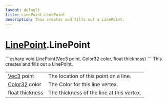 ```yaml
---
layout: default
title: LinePoint.LinePoint
description: This creates and fills out a LinePoint.
---
```

# [LinePoint]({{site.url}}/Pages/StereoKit/LinePoint.html).LinePoint

<div class='signature' markdown='1'>
```csharp
void LinePoint(Vec3 point, Color32 color, float thickness)
```
This creates and fills out a LinePoint.
</div>

|  |  |
|--|--|
|[Vec3]({{site.url}}/Pages/StereoKit/Vec3.html) point|The location of this point on a line.|
|[Color32]({{site.url}}/Pages/StereoKit/Color32.html) color|The Color for this line vertex.|
|float thickness|The thickness of the line at this vertex.|




